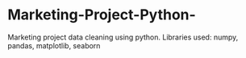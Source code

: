 # Marketing-Project-Python-
Marketing project data cleaning using python. Libraries used: numpy, pandas, matplotlib, seaborn 
